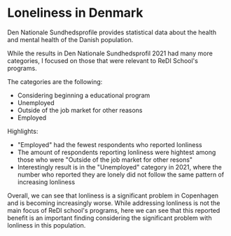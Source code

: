 # Loneliness in Denmark

Den Nationale Sundhedsprofile provides statistical data about the health and mental health of the Danish population. 

While the results in Den Nationale Sundhedsprofil 2021 had many more categories, I focused on those that were relevant to ReDI School's programs.

The categories are the following:
- Considering beginning a educational program
- Unemployed
- Outside of the job market for other reasons
- Employed

Highlights: 
- "Employed" had the fewest respondents who reported lonliness
- The amount of respondents reporting lonliness were hightest among those who were "Outside of the job market for other resons" 
- Interestingly result is in the "Unemployed" category in 2021, where the number who reported they are lonely did not follow the same pattern of increasing lonliness

Overall, we can see that lonliness is a significant problem in Copenhagen and is becoming increasingly worse. While addressing lonliness is not the main focus of ReDI school's programs, here we can see that this reported benefit is an important finding considering the significant problem with lonliness in this population.

